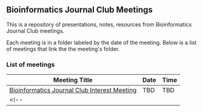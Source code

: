 ## Bioinformatics Journal Club Meetings
This is a repository of presentations, notes, resources from Bioinformatics Journal Club meetings.

Each meeting is in a folder labeled by the date of the meeting. Below is a list of meetings that link the the meeting's folder.


### List of meetings

| Meeting Title                                | Date | Time |
|----------------------------------------------|------|------|
| [Bioinformatics Journal Club Interest Meeting]() | TBD  | TBD  |
<!-- |                                              |      |      | -->
